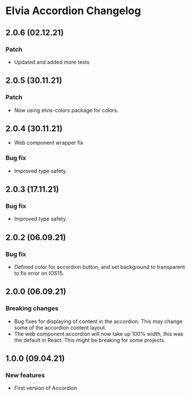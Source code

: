 # Elvia Accordion Changelog

## 2.0.6 (02.12.21)

### Patch

- Updated and added more tests

## 2.0.5 (30.11.21)

### Patch

- Now using elvis-colors package for colors.

## 2.0.4 (30.11.21)

- Web component wrapper fix

### Bug fix

- Improved type safety.

## 2.0.3 (17.11.21)

### Bug fix

- Improved type safety.

## 2.0.2 (06.09.21)

### Bug fix

- Defined color for accordion button, and set background to transparent to fix error on IOS15.

## 2.0.0 (06.09.21)

### Breaking changes

- Bug fixes for displaying of content in the accordion. This may change some of the accordion content layout.
- The web component accordion will now take up 100% width, this was the default in React. This might be
  breaking for some projects.

## 1.0.0 (09.04.21)

### New features

- First version of Accordion
